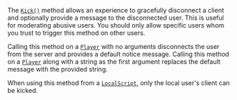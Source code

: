 The [`Kick()`](https://create.roblox.com/docs/reference/engine/classes/Player#Kick) method allows an experience to gracefully
disconnect a client and optionally provide a message to the disconnected
user. This is useful for moderating abusive users. You should only allow
specific users whom you trust to trigger this method on other users.

Calling this method on a [`Player`](https://create.roblox.com/docs/reference/engine/classes/Player) with no arguments disconnects the
user from the server and provides a default notice message. Calling this
method on a [`Player`](https://create.roblox.com/docs/reference/engine/classes/Player) along with a string as the first argument
replaces the default message with the provided string.

When using this method from a [`LocalScript`](https://create.roblox.com/docs/reference/engine/classes/LocalScript), only the local user's
client can be kicked.